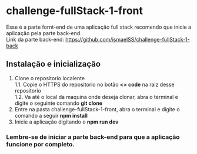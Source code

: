 # challenge-fullStack-1-front

Esse é a parte fornt-end de uma aplicação full stack recomendo que inicie a aplicação pela parte back-end. <br/>
Link da parte back-end: https://github.com/ismaelSS/challenge-fullStack-1-back <br/>

## Instalação e inicialização <br/>

1. Clone o repositorio localente <br/>
 1.1. Copie o HTTPS do repositorio no botão **<> code** na raiz desse repositorio <br/>
 1.2. Va até o local da maquina onde deseja clonar, abra o terminal e digite o seguinte comando **git clone <HTTPS>** <br/>
2. Entre na pasta challenge-fullStack-1-front, abra o terminal e digite o comando a seguir **npm install** <br/>
3. Inicie a aplicação digitando o **npm run dev**<br/>
 
### Lembre-se de iniciar a parte back-end para que a aplicação funcione por completo.
